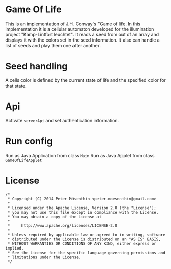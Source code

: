 # Game Of Life
This is an implementation of J.H. Conway's "Game of life. In this implementation it is a cellular automaton developed for the illumination project "Kamp-Lintfort leuchtet".
It reads a seed from out of an array and displays it with the colors set in the seed information.
It also can handle a list of seeds and play them one after another.

# Seed handling
A cells color is defined by the current state of life and the specified color for that state.

# Api
Activate  `serverApi` and set authentication information.

# Run config
Run as Java Application from class `Main`
Run as Java Applet from class `GameOfLifeApplet`

# License
```
/*
 * Copyright (C) 2014 Peter Mösenthin <peter.moesenthin@gmail.com>
 *
 * Licensed under the Apache License, Version 2.0 (the "License");
 * you may not use this file except in compliance with the License.
 * You may obtain a copy of the License at
 *
 *     http://www.apache.org/licenses/LICENSE-2.0
 *
 * Unless required by applicable law or agreed to in writing, software
 * distributed under the License is distributed on an "AS IS" BASIS,
 * WITHOUT WARRANTIES OR CONDITIONS OF ANY KIND, either express or implied.
 * See the License for the specific language governing permissions and
 * limitations under the License.
 */
```
